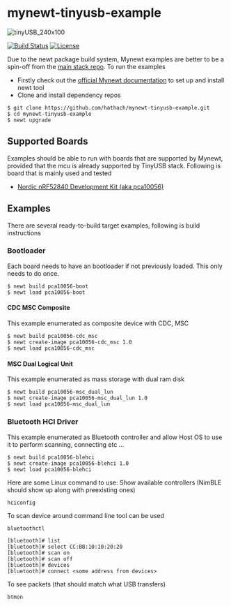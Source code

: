 # mynewt-tinyusb-example

![tinyUSB_240x100](https://user-images.githubusercontent.com/249515/62646655-f9393200-b978-11e9-9c53-484862f15503.png)

[![Build Status](https://github.com/hathach/mynewt-tinyusb-example/workflows/Build/badge.svg)](https://github.com/hathach/mynewt-tinyusb-example/actions) [![License](https://img.shields.io/badge/license-MIT-brightgreen.svg)](https://opensource.org/licenses/MIT)

Due to the newt package build system, Mynewt examples are better to be a spin-off from the [main stack repo](https://github.com/hathach/tinyusb). To run the examples

- Firstly check out the [official Mynewt documentation](https://mynewt.apache.org/documentation/) to set up and install newt tool
- Clone and install dependency repos

```
$ git clone https://github.com/hathach/mynewt-tinyusb-example.git
$ cd mynewt-tinyusb-example
$ newt upgrade
```

## Supported Boards

Examples should be able to run with boards that are supported by Mynewt, provided that the mcu is already supported by TinyUSB stack. Following is board that is mainly used and tested

- [Nordic nRF52840 Development Kit (aka pca10056)](https://www.nordicsemi.com/Software-and-Tools/Development-Kits/nRF52840-DK)


## Examples

There are several ready-to-build target examples, following is build instructions

### Bootloader

Each board needs to have an bootloader if not previously loaded. This only needs to do once.

```
$ newt build pca10056-boot
$ newt load pca10056-boot
```

#### CDC MSC Composite

This example enumerated as composite device with CDC, MSC

```
$ newt build pca10056-cdc_msc
$ newt create-image pca10056-cdc_msc 1.0
$ newt load pca10056-cdc_msc
```

#### MSC Dual Logical Unit

This example enumerated as mass storage with dual ram disk

```
$ newt build pca10056-msc_dual_lun
$ newt create-image pca10056-msc_dual_lun 1.0
$ newt load pca10056-msc_dual_lun
```

### Bluetooth HCI Driver

This example enumerated as Bluetooth controller and allow Host OS to use it to perform scanning, connecting etc ...

```
$ newt build pca10056-blehci
$ newt create-image pca10056-blehci 1.0
$ newt load pca10056-blehci
```

Here are some Linux command to use:
Show available controllers (NimBLE should show up along with preexisting ones)

```shell script
hciconfig
```

To scan device around command line tool can be used

```
bluetoothctl

[bluetooth]# list
[bluetooth]# select CC:BB:10:10:20:20
[bluetooth]# scan on
[bluetooth]# scan off
[bluetooth]# devices
[bluetooth]# connect <some address from devices>

```

To see packets (that should match what USB transfers)

```shell script
btmon
```
